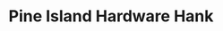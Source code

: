 ---
title: "Pine Island Hardware Hank"
url: /pine-island-mn-55963/pine-island-hardware-hank/
shop: Lebensmittel
---
